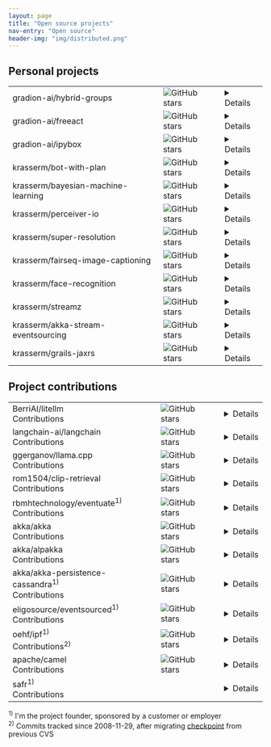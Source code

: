 ```yaml
---
layout: page
title: "Open source projects"
nav-entry: "Open source"
header-img: "img/distributed.png"
---
```


## Personal projects
<p></p>
<table>
<tr><td><a style="text-decoration: none;" href="https://github.com/gradion-ai/hybrid-groups">gradion-ai/hybrid-groups</a></td><td><img alt="GitHub stars" src="https://img.shields.io/github/stars/gradion-ai/hybrid-groups"></td><td><details>Hybrid Groups is a multi-user, multi-agent collaboration platform that enables users to interact with both agents and other users in group chats on Slack and GitHub. Agents act and respond according to each user's identity, preferences and privileges, enabling secure access to a user's private resources while collaborating in a team.</details></td></tr>
<tr><td><a style="text-decoration: none;" href="https://github.com/gradion-ai/freeact">gradion-ai/freeact</a></td><td><img alt="GitHub stars" src="https://img.shields.io/github/stars/gradion-ai/freeact"></td><td><details><code>freeact</code> is a lightweight AI agent library using Python as the common language to define executable actions and tool interfaces. This is in contrast to traditional approaches where actions and tools are described with JSON. A unified code-based approach enables <code>freeact</code> agents to reuse actions from earlier steps as tools or <i>skills</i> in later steps. This design allows agents to build on their previous work and compose more complex actions from simpler ones.</details></td></tr>
<tr><td><a style="text-decoration: none;" href="https://github.com/gradion-ai/ipybox">gradion-ai/ipybox</a></td><td><img alt="GitHub stars" src="https://img.shields.io/github/stars/gradion-ai/ipybox"></td><td><details><code>ipybox</code> is a lightweight and secure Python code execution sandbox based on <a href="https://ipython.org/">IPython</a> and <a href="https://www.docker.com/">Docker</a>. Designed for AI agents that interact with their environment through code execution, like <a href="https://github.com/gradion-ai/freeact/"><code>freeact</code></a> agents, it is also well-suited for many other secure code execution use cases.</details></td></tr>
<tr><td><a style="text-decoration: none;" href="https://github.com/krasserm/bot-with-plan">krasserm/bot-with-plan</a></td><td><img alt="GitHub stars" src="https://img.shields.io/github/stars/krasserm/bot-with-plan"></td><td><details>The bot-with-plan project is experimental work on <a href="/2024/03/06/modular-agent/">separating planning from function calling in ReAct-style LLM agents</a>, allowing for better utilization of smaller LLMs and easier generation of synthetic datasets for <a href="/2024/05/31/planner-fine-tuning/">planner fine-tuning</a>. It provides <a href="https://huggingface.co/collections/krasserm/gba-662b9e8e50ca10a54ce66e30">7B LLMs fine-tuned on synthetic agent trajectories</a> that reach GPT-4 level planning performance. The implementation makes heavy use of <a href="/2023/12/18/llm-json-mode/">schema-guided generation</a> for reliable communication between agent modules.</details></td></tr>
<tr><td><a style="text-decoration: none;" href="https://github.com/krasserm/bayesian-machine-learning">krasserm/bayesian-machine-learning</a></td><td><img alt="GitHub stars" src="https://img.shields.io/github/stars/krasserm/bayesian-machine-learning"></td><td><details>A collection of notebooks about Bayesian methods for machine learning, like <a href="/2019/02/23/bayesian-linear-regression/">Bayesian regression</a>, <a href="/2018/03/19/gaussian-processes/">Gaussian processes</a>, <a href="/2018/03/21/bayesian-optimization/">Bayesian optimization</a>, <a href="/2019/03/14/bayesian-neural-networks/">variational inference in Bayesian neural networks</a>, ..., etc. Each notebook covers a single topic and combines an introduction, mathematical basics and a simple implementation.</details></td></tr>
<tr><td><a style="text-decoration: none;" href="https://github.com/krasserm/perceiver-io">krasserm/perceiver-io</a></td><td><img alt="GitHub stars" src="https://img.shields.io/github/stars/krasserm/perceiver-io"></td><td><details>The perceiver-io library is a modular implementation of <a href="https://arxiv.org/abs/2103.03206">Perceiver</a>, <a href="https://arxiv.org/abs/2107.14795">Perceiver IO</a>, and <a href="https://arxiv.org/abs/2202.07765">Perceiver AR</a> in PyTorch, with a PyTorch Lightning integration for distributed training and a Hugging Face integration for inference. The project provides both ported <a href="https://github.com/krasserm/perceiver-io/blob/main/docs/pretrained-models.md#official-models">official models</a> and <a href="https://github.com/krasserm/perceiver-io/blob/main/docs/pretrained-models.md#training-checkpoints">custom models</a> used in <a href="https://github.com/krasserm/perceiver-io/blob/main/docs/training-examples.md">training examples</a>.</details></td></tr>
<tr><td><a style="text-decoration: none;" href="https://github.com/krasserm/super-resolution">krasserm/super-resolution</a></td><td><img alt="GitHub stars" src="https://img.shields.io/github/stars/krasserm/super-resolution"></td><td><details>This project provides a Tensorflow 2.x based implementation of three popular single image super-resolution models: <a href="https://arxiv.org/abs/1707.02921">EDSR</a>, <a href="https://arxiv.org/abs/1808.08718">WDSR</a> and <a href="https://arxiv.org/abs/1609.04802">SRGAN</a>. Pre-trained weights, training and inference examples as well as a data loader for the DIV2K dataset are included.</details></td></tr>
<tr><td><a style="text-decoration: none;" href="https://github.com/krasserm/fairseq-image-captioning">krasserm/fairseq-image-captioning</a></td><td><img alt="GitHub stars" src="https://img.shields.io/github/stars/krasserm/fairseq-image-captioning"></td><td><details>Implements an *Image Captioning Transformer* with the <a href="https://github.com/facebookresearch/fairseq">fairseq</a> sequence modelling toolkit by combining ideas from <a href="https://arxiv.org/abs/1612.00563">Self-critical Sequence Training for Image Captioning</a> and <a href="https://arxiv.org/abs/1707.07998">Bottom-Up and Top-Down Attention for Image Captioning and Visual Question Answering</a> with the <a href="https://arxiv.org/abs/1706.03762">Transformer</a> architecture.</details></td></tr>
<tr><td><a style="text-decoration: none;" href="https://github.com/krasserm/face-recognition">krasserm/face-recognition</a></td><td><img alt="GitHub stars" src="https://img.shields.io/github/stars/krasserm/face-recognition"></td><td><details>Demonstrates how to build a face recognition system with <a href="https://keras.io/">Keras</a>, <a href="http://dlib.net/">Dlib</a> and <a href="https://opencv.org/">OpenCV</a>. The process involves preprocessing images for face alignment, generating 128-dimensional face embeddings with a convolutional neural network (CNN), training classifiers on labeled embeddings and predicting identities of new inputs.</details></td></tr>
<tr><td><a style="text-decoration: none;" href="https://github.com/krasserm/streamz">krasserm/streamz</a></td><td><img alt="GitHub stars" src="https://img.shields.io/github/stars/krasserm/streamz"></td><td><details>Streamz is a combinator library designed to integrate <a href="https://fs2.io">Functional Streams for Scala</a> (FS2), <a href="https://doc.akka.io/docs/akka/current/stream/index.html">Akka Streams</a>, and <a href="https://camel.apache.org/">Apache Camel</a> endpoints, allowing seamless interoperability between these technologies. Camel endpoints can be integrated into FS2 applications with the <a href="https://github.com/krasserm/streamz/blob/master/streamz-camel-fs2/README.md">Camel DSL for FS2</a> and into Akka Streams applications with the <a href="https://github.com/krasserm/streamz/blob/master/streamz-camel-akka/README.md">Camel DSL for Akka Streams</a>.</details></td></tr>
<tr><td><a style="text-decoration: none;" href="https://github.com/krasserm/akka-stream-eventsourcing">krasserm/akka-stream-eventsourcing</a></td><td><img alt="GitHub stars" src="https://img.shields.io/github/stars/krasserm/akka-stream-eventsourcing"></td><td><details>This project brings to <a href="https://doc.akka.io/docs/akka/current/stream/index.html">Akka Streams</a> what <a href="https://doc.akka.io/docs/akka/current/persistence.html">Akka Persistence</a> brings to <a href="https://doc.akka.io/docs/akka/current/index-actors.html">Akka Actors</a>: persistence via event sourcing. In the same way as persistent actors in Akka Persistence, stateful *request processors* in akka-stream-eventsourcing form a consistency boundary around internal state but additionally provide type safety and end-to-end back-pressure for the whole event sourcing message flow.</details></td></tr>
<tr><td><a style="text-decoration: none;" href="https://github.com/krasserm/grails-jaxrs">krasserm/grails-jaxrs</a></td><td><img alt="GitHub stars" src="https://img.shields.io/github/stars/krasserm/grails-jaxrs"></td><td><details>grails-jaxrs is a <a href="http://grails.org/">Grails</a> plugin that supports the development of RESTful web services based on the <a href="http://jcp.org/en/jsr/detail?id=311">Java API for RESTful Web Services</a> (JSR 311: JAX-RS). It is targeted at developers who want to structure the web service layer of an application in a JSR 311 compatible way but still want to continue to use Grails' powerful features such as GORM, automated XML and JSON marshalling, Grails services, Grails filters and so on. This plugin is an alternative to Grails' built-in mechanism for implementing RESTful web services.</details></td></tr>
</table>

## Project contributions
<p></p>
<table>
<tr><td><a style="text-decoration: none;" href="https://github.com/BerriAI/litellm">BerriAI/litellm</a><br><span style="font-size: 16px;"><a style="text-decoration: none;" href="https://github.com/search?q=repo%3ABerriAI%2Flitellm+krasserm&type=pullrequests&s=created&o=desc">Contributions</a></span></td><td><img alt="GitHub stars" src="https://img.shields.io/github/stars/BerriAI/litellm"></td><td><details>LiteLLM is a library that provides a unified, OpenAI-compatible interface to access, manage, and switch between over 100 large language models (LLMs) across multiple providers, with features for cost tracking, rate limiting, fallback logic, and consistent output formatting.</details></td></tr>
<tr><td><a style="text-decoration: none;" href="https://github.com/langchain-ai/langchain">langchain-ai/langchain</a><br><span style="font-size: 16px;"><a style="text-decoration: none;" href="https://github.com/search?q=repo%3Alangchain-ai%2Flangchain+author%3Akrasserm&type=pullrequests&s=created&o=asc">Contributions</a></span></td><td><img alt="GitHub stars" src="https://img.shields.io/github/stars/langchain-ai/langchain"></td><td><details><a href="https://www.langchain.com/langchain">LangChain</a> is a framework for developing applications powered by large language models (LLMs). It provides chains, agents, and retrieval strategies that make up an application's <a href="https://blog.langchain.dev/what-is-a-cognitive-architecture/">cognitive architecture</a>. <a href="https://python.langchain.com/v0.2/docs/integrations/platforms/">Third party integrations</a> provide access to provider-specific components like LLMs, vector stores, retrievers and many more.</details></td></tr>
<tr><td><a style="text-decoration: none;" href="https://github.com/ggerganov/llama.cpp">ggerganov/llama.cpp</a><br><span style="font-size: 16px;"><a style="text-decoration: none;" href="https://github.com/search?q=repo%3Aggerganov%2Fllama.cpp+author%3Akrasserm&type=pullrequests&s=created&o=asc">Contributions</a></span></td><td><img alt="GitHub stars" src="https://img.shields.io/github/stars/ggerganov/llama.cpp"></td><td><details>llama.cpp enables large language model (LLM) inference in C/C++, with minimal setup and state-of-the-art performance on a wide variety of hardware. It also supports integer quantization from 1.5-bit to 8-bit, which significantly enhances the speed of inference while reducing memory requirements.</details></td></tr>
<tr><td><a style="text-decoration: none;" href="https://github.com/rom1504/clip-retrieval">rom1504/clip-retrieval</a><br><span style="font-size: 16px;"><a style="text-decoration: none;" href="https://github.com/search?q=repo%3Arom1504%2Fclip-retrieval+author%3Akrasserm&type=pullrequests">Contributions</a></span></td><td><img alt="GitHub stars" src="https://img.shields.io/github/stars/rom1504/clip-retrieval"></td><td><details>This project enables users to easily compute <a href="https://arxiv.org/abs/2103.00020">CLIP</a> embeddings and build efficient retrieval systems for text and image data. It offers a comprehensive suite of tools for inference, indexing, filtering, and serving, allowing users to create semantic search systems that can scale to billions of samples with high performance.</details></td></tr>
<tr><td><a style="text-decoration: none;" href="https://github.com/rbmhtechnology/eventuate">rbmhtechnology/eventuate</a><sup>1)</sup><br><span style="font-size: 16px;"><a style="text-decoration: none;" href="https://github.com/search?q=repo%3ARBMHTechnology%2Feventuate+author%3Akrasserm&type=commits">Contributions</a></span></td><td><img alt="GitHub stars" src="https://img.shields.io/github/stars/rbmhtechnology/eventuate"></td><td><details><a href="https://rbmhtechnology.github.io/eventuate/overview.html">Eventuate</a> is a toolkit for building applications composed of event-driven and event-sourced services that communicate via causally ordered event streams. Services can either be co-located on a single node or distributed up to global scale. Service state can be replicated with causal consistency guarantees and remains available for concurrent writes during network partitions.</details></td></tr>
<tr><td><a style="text-decoration: none;" href="https://github.com/akka/akka">akka/akka</a><br><span style="font-size: 16px;"><a style="text-decoration: none;" href="https://github.com/search?q=repo%3Aakka%2Fakka+author%3Akrasserm&type=pullrequests">Contributions</a></span></td><td><img alt="GitHub stars" src="https://img.shields.io/github/stars/akka/akka"></td><td><details><a href="https://akka.io/">Akka</a> is an open-source toolkit for building highly concurrent, distributed, and resilient message-driven applications, implementing the <a href="https://en.wikipedia.org/wiki/Actor_model">Actor Model</a> on the JVM. It provides developers with tools to create systems that scale efficiently, self-heal, maintain responsiveness during failures, and handle high-performance scenarios, all while offering features like distributed data management, reactive streaming, and elastic deployment. My main contribution to Akka is the <a href="https://doc.akka.io/docs/akka/current/persistence.html">Akka Persistence</a> module.</details></td></tr>
<tr><td><a style="text-decoration: none;" href="https://github.com/akka/alpakka">akka/alpakka</a><br><span style="font-size: 16px;"><a style="text-decoration: none;" href="https://github.com/search?q=repo%3Aakka%2Falpakka+author%3Akrasserm&type=pullrequests">Contributions</a></span></td><td><img alt="GitHub stars" src="https://img.shields.io/github/stars/akka/alpakka"></td><td><details>The <a href="https://doc.akka.io/docs/alpakka/current/index.html">Alpakka</a> project is an initiative for implementing reactive and stream-aware integration pipelines based on <a href="https://doc.akka.io/docs/akka/current/stream/index.html">Akka Streams</a>. It provides a domain-specific language (DSL) for reactive and stream-oriented programming, with built-in support for end-to-end backpressure. It supports a variety of integrations and ensures interoperability with other <a href="https://www.reactive-streams.org/">Reactive Streams</a> implementations.</details></td></tr>
<tr><td><a style="text-decoration: none;" href="https://github.com/akka/akka-persistence-cassandra">akka/akka-persistence-cassandra</a><sup>1)</sup><br><span style="font-size: 16px;"><a style="text-decoration: none;" href="https://github.com/search?q=repo%3Aakka%2Fakka-persistence-cassandra+author%3Akrasserm&type=commits">Contributions</a></span></td><td><img alt="GitHub stars" src="https://img.shields.io/github/stars/akka/akka-persistence-cassandra"></td><td><details>This project provides a <a href="https://doc.akka.io/docs/akka/current/persistence-plugins.html">persistence plugin</a> for <a href="https://doc.akka.io/docs/akka/current/persistence.html">Akka Persistence</a> that uses <a href="https://cassandra.apache.org/_/index.html">Apache Cassandra</a> as storage backend. Akka Persistence enables stateful <a href="https://akka.io/">Akka</a> actors to persist their state via event sourcing, using persistence plugins that implement a common interface for storage backends.</details></td></tr>
<tr><td><a style="text-decoration: none;" href="https://github.com/eligosource/eventsourced">eligosource/eventsourced</a><sup>1)</sup><br><span style="font-size: 16px;"><a style="text-decoration: none;" href="https://github.com/search?q=repo%3Aeligosource%2Feventsourced+author%3Akrasserm&type=commits">Contributions</a></span></td><td><img alt="GitHub stars" src="https://img.shields.io/github/stars/eligosource/eventsourced"></td><td><details>Eventsourced is a library for building reliable, scalable, and distributed event-sourced applications. It adds scalable actor state persistence and at-least-once message delivery guarantees to <a href="https://akka.io/">Akka</a>, allowing stateful actors to persist received messages to append-only storage and to recover state by replaying received messages. It is now superseded by the <a href="https://doc.akka.io/docs/akka/current/persistence.html">Akka Persistence</a> module of the Akka project.</details></td></tr>
<tr><td><a style="text-decoration: none;" href="https://github.com/oehf/ipf">oehf/ipf</a><sup>1)</sup><br><span style="font-size: 16px;"><a style="text-decoration: none;" href="https://github.com/search?q=repo%3Aoehf%2Fipf+author%3Akrasserm&type=commits">Contributions</a><sup>2)</sup></span></td><td><img alt="GitHub stars" src="https://img.shields.io/github/stars/oehf/ipf"></td><td><details>The <a href="https://oehf.github.io/ipf-docs/">Open eHealth Integration Platform</a> (IPF) offers a comprehensive set of tools for creating healthcare-related integration solutions. It is built on top of <a href="https://github.com/apache/camel">Apache Camel</a> and provides a custom domain-specific language (DSL) for implementing <a href="https://www.enterpriseintegrationpatterns.com/">enterprise integration patterns</a> in healthcare-specific integration solutions, based on <a href="http://www.hl7.org/">HL7</a> and <a href="https://www.ihe.net/">IHE</a> standards.</details></td></tr>
<tr><td><a style="text-decoration: none;" href="https://github.com/apache/camel">apache/camel</a><br><span style="font-size: 16px;"><a style="text-decoration: none;" href="https://github.com/search?q=repo%3Aapache%2Fcamel+krasser&type=commits">Contributions</a></span></td><td><img alt="GitHub stars" src="https://img.shields.io/github/stars/apache/camel"></td><td><details><a href="https://camel.apache.org/">Apache Camel</a> is an integration framework that simplifies the integration of different systems by supporting numerous <a href="https://www.enterpriseintegrationpatterns.com/">enterprise integration patterns</a> and data formats. It can be used standalone or embedded in other applications, making it deployable to various environments including cloud-based services.</details></td></tr>
<tr><td><a style="text-decoration: none;" href="https://safr.sourceforge.net/">safr</a><sup>1)</sup><br><span style="font-size: 16px;"><a style="text-decoration: none;" href="https://sourceforge.net/p/safr/code/206/log/">Contributions</a></span></td><td></td><td><details>The Security Annotation Framework (SAF) is a framework for instance-level access control and field-level encryption. Access-control decisions at class-instance-level and crypto operations at field-level are enforced using Java 5 annotations.</details></td></tr>
</table>

<sup>1)</sup> I'm the project founder, sponsored by a customer or employer  
<sup>2)</sup> Commits tracked since 2008-11-29, after migrating [checkpoint](https://github.com/oehf/ipf/commit/98a27371b573130803edcaf0c084bf47c8601d27) from previous CVS
